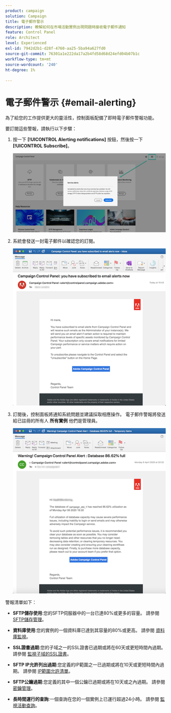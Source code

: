 ```yaml
---
product: campaign
solution: Campaign
title: 電子郵件警示
description: 瞭解如何在市場活動實例出現問題時接收電子郵件通知
feature: Control Panel
role: Architect
level: Experienced
exl-id: 7942d2b1-d28f-4760-aa25-5ba94a627fd0
source-git-commit: 76301a1e222da17a2b4fd58d68d24efd04b07b1c
workflow-type: tm+mt
source-wordcount: '240'
ht-degree: 1%

---
```


# 電子郵件警示 {#email-alerting}

為了給您的工作提供更大的靈活性，控制面板配備了即時電子郵件警報功能。

要訂閱這些警報，請執行以下步驟：

1. 按一下 **[!UICONTROL Alerting notifications]** 按鈕，然後按一下 **[!UICONTROL Subscribe]**。

   ![](assets/subscribing.png)

1. 系統會發送一封電子郵件以確認您的訂閱。

   ![](assets/email_subscription.png)

1. 訂閱後，控制面板將通知系統問題並建議採取相應操作。 電子郵件警報將發送給已註冊的所有人 **所有實例** 他們是管理員。

   ![](assets/alert_sample.png)

警報清單如下：

* **SFTP儲存使用**:您的SFTP伺服器中的一台已達80%或更多的容量。 請參閱 [SFTP儲存管理](../../sftp/using/sftp-storage-management.md)。

* **資料庫使用**:您的實例的一個資料庫已達到其容量的80%或更高。 請參閱 [資料庫監視](../../performance-monitoring/using/database-monitoring.md)。

* **SSL證書過期**:您的子域之一的SSL證書已過期或將在60天或更短時間內過期。 請參閱 [監視子域的SSL證書](../../subdomains-certificates/using/monitoring-ssl-certificates.md)。

* **SFTP IP允許列出過期**:您定義的IP範圍之一已過期或將在10天或更短時間內過期。 請參閱 [IP範圍允許清單](../../sftp/using/ip-range-allow-listing.md)。

* **SFTP公鑰過期**:您定義的其中一個公鑰已過期或將在10天或之內過期。 請參閱 [密鑰管理](../../sftp/using/key-management.md)。

* **長時間運行的查詢**:一個查詢在您的一個實例上已運行超過24小時。 請參閱 [監視活動查詢](database-active-queries.md)。